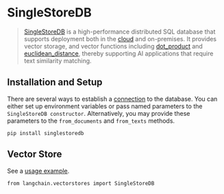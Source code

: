 SingleStoreDB
=============

> [SingleStoreDB](https://singlestore.com/) is a high-performance distributed SQL database that supports deployment both in the [cloud](https://www.singlestore.com/cloud/) and on-premises. It provides vector storage, and vector functions including [dot\_product](https://docs.singlestore.com/managed-service/en/reference/sql-reference/vector-functions/dot_product.html) and [euclidean\_distance](https://docs.singlestore.com/managed-service/en/reference/sql-reference/vector-functions/euclidean_distance.html), thereby supporting AI applications that require text similarity matching.

Installation and Setup[​](#installation-and-setup "Direct link to Installation and Setup")
------------------------------------------------------------------------------------------

There are several ways to establish a [connection](https://singlestoredb-python.labs.singlestore.com/generated/singlestoredb.connect.html) to the database. You can either set up environment variables or pass named parameters to the `SingleStoreDB constructor`. Alternatively, you may provide these parameters to the `from_documents` and `from_texts` methods.

    pip install singlestoredb

Vector Store[​](#vector-store "Direct link to Vector Store")
------------------------------------------------------------

See a [usage example](/docs/modules/data_connection/vectorstores/integrations/singlestoredb.html).

    from langchain.vectorstores import SingleStoreDB